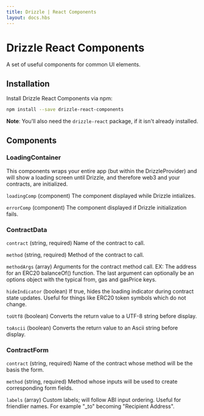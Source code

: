 ```yaml
---
title: Drizzle | React Components
layout: docs.hbs
---
```

# Drizzle React Components

A set of useful components for common UI elements.

## Installation

Install Drizzle React Components via npm:
```bash
npm install --save drizzle-react-components
```

**Note**: You'll also need the `drizzle-react` package, if it isn't already installed.

## Components

### LoadingContainer

This components wraps your entire app (but within the DrizzleProvider) and will show a loading screen until Drizzle, and therefore web3 and your contracts, are initialized.

`loadingComp` (component) The component displayed while Drizzle intializes.

`errorComp` (component) The component displayed if Drizzle initialization fails.

### ContractData

`contract` (string, required) Name of the contract to call.

`method` (string, required) Method of the contract to call.

`methodArgs` (array) Arguments for the contract method call. EX: The address for an ERC20 balanceOf() function. The last argument can optionally be an options object with the typical from, gas and gasPrice keys.

`hideIndicator` (boolean) If true, hides the loading indicator during contract state updates. Useful for things like ERC20 token symbols which do not change.

`toUtf8` (boolean) Converts the return value to a UTF-8 string before display.

`toAscii` (boolean) Converts the return value to an Ascii string before display.

### ContractForm

`contract` (string, required) Name of the contract whose method will be the basis the form.

`method` (string, required) Method whose inputs will be used to create corresponding form fields.

`labels` (array) Custom labels; will follow ABI input ordering. Useful for friendlier names. For example "_to" becoming "Recipient Address".
